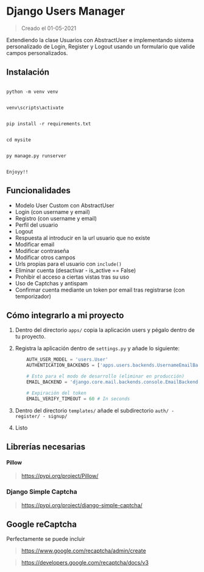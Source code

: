 # Django Users Manager

> Creado el 01-05-2021


Extendiendo la clase Usuarios con AbstractUser e implementando sistema personalizado de Login, Register y Logout usando un formulario que valide campos personalizados.


## Instalación
```shell

python -m venv venv

```

```shell

venv\scripts\activate

```

```shell

pip install -r requirements.txt

```

```shell

cd mysite

```

```shell

py manage.py runserver

```

```shell

Enjoyy!!

```


## Funcionalidades
- Modelo User Custom con AbstractUser
- Login (con username y email)
- Registro (con username y email)
- Perfil del usuario
- Logout
- Respuesta al introducir en la url usuario que no existe
- Modificar email
- Modificar contraseña
- Modificar otros campos
- Urls propias para el usuario con `include()`
- Eliminar cuenta (desactivar - is_active == False)
- Prohibir el acceso a ciertas vistas tras su uso
- Uso de Captchas y antispam
- Confirmar cuenta mediante un token por email tras registrarse (con temporizador)


## Cómo integrarlo a mi proyecto
1. Dentro del directorio `apps/` copia la aplicación users y pégalo dentro de tu proyecto.
2. Registra la aplicación dentro de `settings.py` y añade lo siguiente:

    ```py
        AUTH_USER_MODEL = 'users.User'
        AUTHENTICATION_BACKENDS = ['apps.users.backends.UsernameEmailBackend']

        # Esto para el modo de desarrollo (eliminar en producción)
        EMAIL_BACKEND = 'django.core.mail.backends.console.EmailBackend'

        # Expiración del token
        EMAIL_VERIFY_TIMEOUT = 60 # In seconds
    ```

3. Dentro del directorio `templates/` añade el subdirectorio `auth/ - register/ - signup/`
4. Listo


## Librerías necesarias
#### Pillow
> https://pypi.org/project/Pillow/

### Django Simple Captcha
> https://pypi.org/project/django-simple-captcha/

## Google reCaptcha
Perfectamente se puede incluir

> https://www.google.com/recaptcha/admin/create

> https://developers.google.com/recaptcha/docs/v3